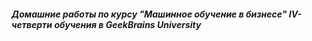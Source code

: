 ##### Домашние работы по курсу "Машинное обучение в бизнесе" IV-четверти обучения в GeekBrains University
